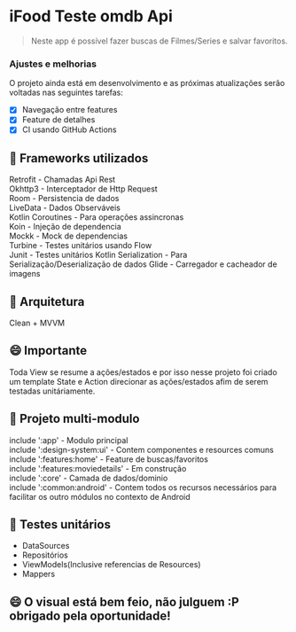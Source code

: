 # iFood Teste omdb Api

> Neste app é possível fazer buscas de Filmes/Series e salvar favoritos.

### Ajustes e melhorias

O projeto ainda está em desenvolvimento e as próximas atualizações serão voltadas nas seguintes tarefas:

- [x] Navegação entre features
- [x] Feature de detalhes
- [x] CI usando GitHub Actions

## 🚀 Frameworks utilizados

Retrofit - Chamadas Api Rest<br />
Okhttp3 - Interceptador de Http Request<br />
Room - Persistencia de dados<br />
LiveData - Dados Observáveis<br />
Kotlin Coroutines - Para operações assincronas<br />
Koin - Injeção de dependencia<br />
Mockk - Mock de dependencias<br />
Turbine - Testes unitários usando Flow<br />
Junit - Testes unitários
Kotlin Serialization - Para Serialização/Deserialização de dados
Glide - Carregador e cacheador de imagens

## 🚀 Arquitetura

Clean + MVVM

## 😄 Importante<br>

Toda View se resume a ações/estados e por isso nesse projeto foi criado um template State e Action direcionar as ações/estados afim de serem testadas unitáriamente.

## 🚀 Projeto multi-modulo

include ':app' - Modulo principal<br />
include ':design-system:ui' - Contem componentes e resources comuns<br />
include ':features:home' - Feature de buscas/favoritos<br />
include ':features:moviedetails' - Em construção<br />
include ':core' - Camada de dados/dominio<br />
include ':common:android' - Contem todos os recursos necessários para facilitar os outro módulos no contexto de Android<br />

## 🚀 Testes unitários

- DataSources
- Repositórios
- ViewModels(Inclusive referencias de Resources)
- Mappers

## 😄 O visual está bem feio, não julguem :P obrigado pela oportunidade!

